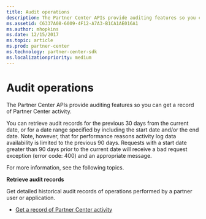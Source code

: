 ```yaml
---
title: Audit operations
description: The Partner Center APIs provide auditing features so you can get a record of Partner Center activity.
ms.assetid: C6337A08-6009-4F12-A7A3-B1CA1AE016A1
ms.author: mhopkins
ms.date: 12/15/2017
ms.topic: article
ms.prod: partner-center
ms.technology: partner-center-sdk
ms.localizationpriority: medium
---
```


# Audit operations


The Partner Center APIs provide auditing features so you can get a record of Partner Center activity.

You can retrieve audit records for the previous 30 days from the current date, or for a date range specified by including the start date and/or the end date. Note, however, that for performance reasons activity log data availability is limited to the previous 90 days. Requests with a start date greater than 90 days prior to the current date will receive a bad request exception (error code: 400) and an appropriate message.

For more information, see the following topics.

**Retrieve audit records**

Get detailed historical audit records of operations performed by a partner user or application.

-   [Get a record of Partner Center activity](get-a-record-of-partner-center-activity-by-user.md)

 

 




